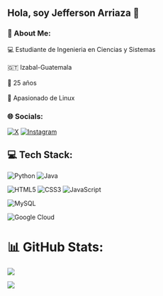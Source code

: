 ## Hola, soy Jefferson Arriaza 👋

### 💫 About Me:

:computer: Estudiante de Ingenieria en Ciencias y Sistemas<br><br>:guatemala: Izabal-Guatemala<br><br>:calendar: 25 años<br><br>:penguin: Apasionado de Linux

### 🌐 Socials:

[![X](https://img.shields.io/badge/X-black.svg?logo=X&logoColor=white)](https://x.com/JefriArriaza04)
[![Instagram](https://img.shields.io/badge/Instagram-%23E4405F.svg?logo=Instagram&logoColor=white)](https://instagram.com/jeffersonarriaza04)

## 💻 Tech Stack:

![Python](https://img.shields.io/badge/python-3670A0?style=for-the-badge&logo=python&logoColor=ffdd54) ![Java](https://img.shields.io/badge/java-%23ED8B00.svg?style=for-the-badge&logo=openjdk&logoColor=white)

![HTML5](https://img.shields.io/badge/html5-%23E34F26.svg?style=for-the-badge&logo=html5&logoColor=white) ![CSS3](https://img.shields.io/badge/css3-%231572B6.svg?style=for-the-badge&logo=css3&logoColor=white) ![JavaScript](https://img.shields.io/badge/javascript-%23323330.svg?style=for-the-badge&logo=javascript&logoColor=%23F7DF1E)

![MySQL](https://img.shields.io/badge/mysql-4479A1.svg?style=for-the-badge&logo=mysql&logoColor=white)

![Google Cloud](https://img.shields.io/badge/GoogleCloud-%234285F4.svg?style=for-the-badge&logo=google-cloud&logoColor=white)

# 📊 GitHub Stats:

![](https://github-readme-stats.vercel.app/api?username=JeffersonArriaza&theme=dark&hide_border=false&include_all_commits=true&count_private=false)

![](https://github-readme-stats.vercel.app/api/top-langs/?username=JeffersonArriaza&theme=dark&hide_border=false&include_all_commits=true&count_private=false&layout=compact)

<!-- Proudly created with GPRM ( https://gprm.itsvg.in ) -->
